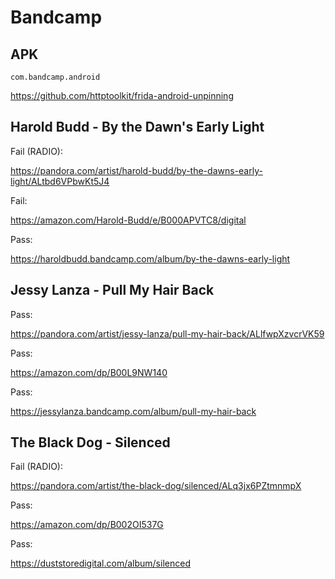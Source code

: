 # Bandcamp

## APK

~~~
com.bandcamp.android
~~~

https://github.com/httptoolkit/frida-android-unpinning

## Harold Budd - By the Dawn's Early Light

Fail (RADIO):

https://pandora.com/artist/harold-budd/by-the-dawns-early-light/ALtbd6VPbwKt5J4

Fail:

https://amazon.com/Harold-Budd/e/B000APVTC8/digital

Pass:

https://haroldbudd.bandcamp.com/album/by-the-dawns-early-light

## Jessy Lanza - Pull My Hair Back

Pass:

https://pandora.com/artist/jessy-lanza/pull-my-hair-back/ALlfwpXzvcrVK59

Pass:

https://amazon.com/dp/B00L9NW140

Pass:

https://jessylanza.bandcamp.com/album/pull-my-hair-back

## The Black Dog - Silenced

Fail (RADIO):

https://pandora.com/artist/the-black-dog/silenced/ALq3jx6PZtmnmpX

Pass:

https://amazon.com/dp/B002OI537G

Pass:

https://duststoredigital.com/album/silenced
